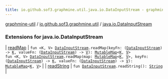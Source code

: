 ```yaml
---
title: io.github.sof3.graphmine.util.java.io.DataInputStream - graphmine-util
---
```


[graphmine-util](../../index.html) / [io.github.sof3.graphmine.util](../index.html) / [java.io.DataInputStream](./index.html)

### Extensions for java.io.DataInputStream

| [readMap](read-map.html) | `fun <K, V> `[`DataInputStream`](http://docs.oracle.com/javase/6/docs/api/java/io/DataInputStream.html)`.readMap(keyFn: (`[`DataInputStream`](http://docs.oracle.com/javase/6/docs/api/java/io/DataInputStream.html)`) -> `[`K`](read-map.html#K)`, valueFn: (`[`DataInputStream`](http://docs.oracle.com/javase/6/docs/api/java/io/DataInputStream.html)`) -> `[`V`](read-map.html#V)`): `[`MutableMap`](https://kotlinlang.org/api/latest/jvm/stdlib/kotlin.collections/-mutable-map/index.html)`<`[`K`](read-map.html#K)`, `[`V`](read-map.html#V)`>`<br>`fun <K, V> `[`DataInputStream`](http://docs.oracle.com/javase/6/docs/api/java/io/DataInputStream.html)`.readMap(map: `[`MutableMap`](https://kotlinlang.org/api/latest/jvm/stdlib/kotlin.collections/-mutable-map/index.html)`<`[`K`](read-map.html#K)`, `[`V`](read-map.html#V)`>, keyFn: (`[`DataInputStream`](http://docs.oracle.com/javase/6/docs/api/java/io/DataInputStream.html)`) -> `[`K`](read-map.html#K)`, valueFn: (`[`DataInputStream`](http://docs.oracle.com/javase/6/docs/api/java/io/DataInputStream.html)`) -> `[`V`](read-map.html#V)`): `[`MutableMap`](https://kotlinlang.org/api/latest/jvm/stdlib/kotlin.collections/-mutable-map/index.html)`<`[`K`](read-map.html#K)`, `[`V`](read-map.html#V)`>` |
| [readString](read-string.html) | `fun `[`DataInputStream`](http://docs.oracle.com/javase/6/docs/api/java/io/DataInputStream.html)`.readString(): `[`String`](https://kotlinlang.org/api/latest/jvm/stdlib/kotlin/-string/index.html) |

